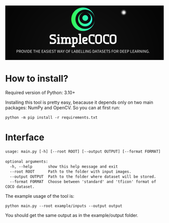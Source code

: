 ![Logo](./misc/logo.png)
# How to install?
Required version of Python: 3.10+ 

Installing this tool is pretty easy, beacause it depends only on two main packages: NumPy and OpenCV. So you can at first run:
```
python -m pip install -r requirements.txt
```

# Interface
```
usage: main.py [-h] [--root ROOT] [--output OUTPUT] [--format FORMAT]

optional arguments:
  -h, --help       show this help message and exit
  --root ROOT      Path to the folder with input images.
  --output OUTPUT  Path to the folder where dataset will be stored.
  --format FORMAT  Choose between 'standard' and 'tficon' format of COCO dataset.
```

The example usage of the tool is:
```
python main.py --root example/inputs --output output
```

You should get the same output as in the example/output folder.